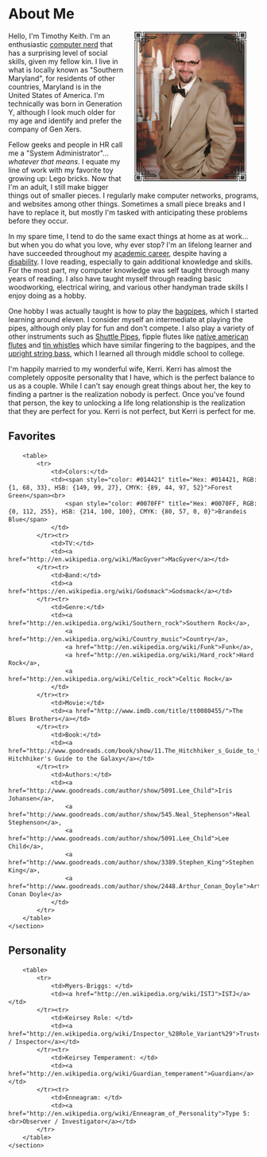 About Me
========

<div style="float: right; width: 250px; padding: 0px 0px 5px 20px">
    <a data-lightbox="portrait" data-title="2014 Portrait of Me" href="content/uploads/all/me/portrait.png"><img src="content/uploads/all/me/portrait-frame-thumb.png"></a>
</div>

Hello, I'm Timothy Keith. I'm an enthusiastic [computer nerd](./?p=computers) that has a surprising level of social 
skills, given my fellow kin. I live in what is locally known as "Southern Maryland", for residents of other countries, 
Maryland is in the United States of America. I'm technically was born in Generation Y, although I look much older for my 
age and identify and prefer the company of Gen Xers. 

Fellow geeks and people in HR call me a "System Administrator"... <em>whatever that means</em>. I equate my line of work 
with my favorite toy growing up: Lego bricks. Now that I'm an adult, I still make bigger things out of smaller pieces. I 
regularly make computer networks, programs, and websites among other things. Sometimes a small piece breaks and I have 
to replace it, but mostly I'm tasked with anticipating these problems before they occur.

In my spare time, I tend to do the same exact things at home as at work... but when you do what you love, why ever stop? 
I'm an lifelong learner and have succeeded throughout my [academic career](./?p=education), despite having a 
[disability](./?p=disability). I love reading, especially to gain additional knowledge and skills. For the most part, my 
computer knowledge was self taught through many years of reading. I also have taught myself through reading basic 
woodworking, electrical wiring, and various other handyman trade skills I enjoy doing as a hobby.

One hobby I was actually taught is how to play the [bagpipes](http://en.wikipedia.org/wiki/Great_Highland_Bagpipe), which 
I started learning around eleven. I consider myself an intermediate at playing the pipes, although only play for fun and 
don't compete. I also play a variety of other instruments such as [Shuttle Pipes](http://en.wikipedia.org/wiki/Shuttle_Pipes), 
fipple flutes like [native american flutes](http://en.wikipedia.org/wiki/Native_American_flute) and 
[tin whistles](http://en.wikipedia.org/wiki/Tin_whistle) which have similar fingering to the bagpipes, and the 
[upright string bass](http://en.wikipedia.org/wiki/Double_bass), which I learned all through middle school to college.

I'm happily married to my wonderful wife, Kerri. Kerri has almost the completely opposite personality that I have, which 
is the perfect balance to us as a couple. While I can't say enough great things about her, the key to finding a partner 
is the realization nobody is perfect. Once you've found that person, the key to unlocking a life long relationship is the 
realization that they are perfect for you. Kerri is not perfect, but Kerri is perfect for me.

<!-- SIDEBAR -->

<div class="widget">
    <section>
        <h1>Favorites</h1>
        
        <table>
            <tr>
                <td>Colors:</td>
                <td><span style="color: #014421" title="Hex: #014421, RGB: {1, 68, 33}, HSB: {149, 99, 27}, CMYK: {89, 44, 97, 52}">Forest Green</span><br>
                    <span style="color: #0070FF" title="Hex: #0070FF, RGB: {0, 112, 255}, HSB: {214, 100, 100}, CMYK: {80, 57, 0, 0}">Brandeis Blue</span>
                </td>
            </tr><tr>
                <td>TV:</td>
                <td><a href="http://en.wikipedia.org/wiki/MacGyver">MacGyver</a></td>
            </tr><tr>
                <td>Band:</td>
                <td><a href="https://en.wikipedia.org/wiki/Godsmack">Godsmack</a></td>
            </tr><tr>    
                <td>Genre:</td> 
                <td><a href="http://en.wikipedia.org/wiki/Southern_rock">Southern Rock</a>, 
                    <a href="http://en.wikipedia.org/wiki/Country_music">Country</a>, 
                    <a href="http://en.wikipedia.org/wiki/Funk">Funk</a>, 
                    <a href="http://en.wikipedia.org/wiki/Hard_rock">Hard Rock</a>, 
                    <a href="http://en.wikipedia.org/wiki/Celtic_rock">Celtic Rock</a>
                </td>
            </tr><tr>
                <td>Movie:</td>
                <td><a href="http://www.imdb.com/title/tt0080455/">The Blues Brothers</a></td>
            </tr><tr>
                <td>Book:</td>
                <td><a href="http://www.goodreads.com/book/show/11.The_Hitchhiker_s_Guide_to_the_Galaxy">The Hitchhiker's Guide to the Galaxy</a></td>
            </tr><tr>
                <td>Authors:</td> 
                <td><a href="http://www.goodreads.com/author/show/5091.Lee_Child">Iris Johansen</a>, 
                    <a href="http://www.goodreads.com/author/show/545.Neal_Stephenson">Neal Stephenson</a>, 
                    <a href="http://www.goodreads.com/author/show/5091.Lee_Child">Lee Child</a>, 
                    <a href="http://www.goodreads.com/author/show/3389.Stephen_King">Stephen King</a>,
                    <a href="http://www.goodreads.com/author/show/2448.Arthur_Conan_Doyle">Arthur Conan Doyle</a>
                </td>
            </tr>
        </table>
    </section>
</div>

<div class="widget">
    <section>
        <h1>Personality</h1>

        <table>
            <tr>
                <td>Myers-Briggs: </td>
                <td><a href="http://en.wikipedia.org/wiki/ISTJ">ISTJ</a></td>
            </tr><tr>
                <td>Keirsey Role: </td>
                <td><a href="http://en.wikipedia.org/wiki/Inspector_%28Role_Variant%29">Trustee / Inspector</a></td>
            </tr><tr>
                <td>Keirsey Temperament: </td>
                <td><a href="http://en.wikipedia.org/wiki/Guardian_temperament">Guardian</a></td>
            </tr><tr>
                <td>Enneagram: </td>
                <td><a href="http://en.wikipedia.org/wiki/Enneagram_of_Personality">Type 5:<br>Observer / Investigator</a></td>
            </tr>
        </table>
    </section>
</div>

<!-- END SIDEBAR -->

